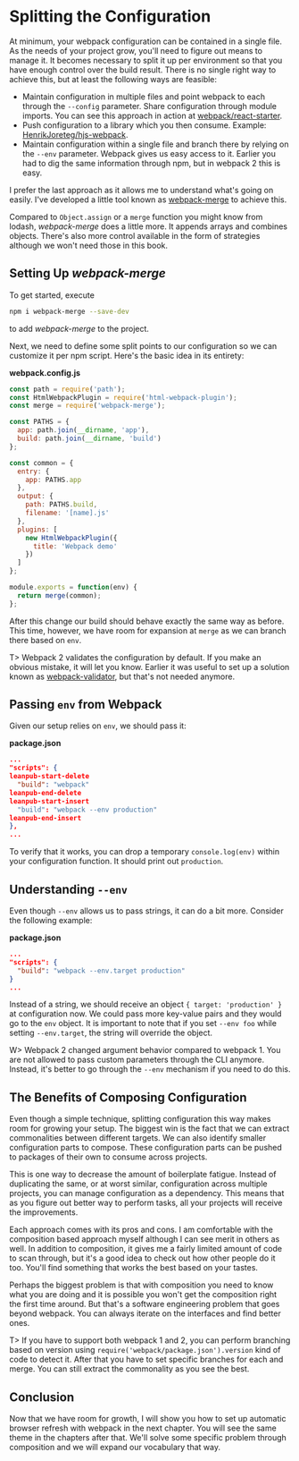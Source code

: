 # Splitting the Configuration

At minimum, your webpack configuration can be contained in a single file. As the needs of your project grow, you'll need to figure out means to manage it. It becomes necessary to split it up per environment so that you have enough control over the build result. There is no single right way to achieve this, but at least the following ways are feasible:

* Maintain configuration in multiple files and point webpack to each through the `--config` parameter. Share configuration through module imports. You can see this approach in action at [webpack/react-starter](https://github.com/webpack/react-starter).
* Push configuration to a library which you then consume. Example: [HenrikJoreteg/hjs-webpack](https://github.com/HenrikJoreteg/hjs-webpack).
* Maintain configuration within a single file and branch there by relying on the `--env` parameter. Webpack gives us easy access to it. Earlier you had to dig the same information through npm, but in webpack 2 this is easy.

I prefer the last approach as it allows me to understand what's going on easily. I've developed a little tool known as [webpack-merge](https://www.npmjs.org/package/webpack-merge) to achieve this.

Compared to `Object.assign` or a `merge` function you might know from lodash, *webpack-merge* does a little more. It appends arrays and combines objects. There's also more control available in the form of strategies although we won't need those in this book.

## Setting Up *webpack-merge*

To get started, execute

```bash
npm i webpack-merge --save-dev
```

to add *webpack-merge* to the project.

Next, we need to define some split points to our configuration so we can customize it per npm script. Here's the basic idea in its entirety:

**webpack.config.js**

```javascript
const path = require('path');
const HtmlWebpackPlugin = require('html-webpack-plugin');
const merge = require('webpack-merge');

const PATHS = {
  app: path.join(__dirname, 'app'),
  build: path.join(__dirname, 'build')
};

const common = {
  entry: {
    app: PATHS.app
  },
  output: {
    path: PATHS.build,
    filename: '[name].js'
  },
  plugins: [
    new HtmlWebpackPlugin({
      title: 'Webpack demo'
    })
  ]
};

module.exports = function(env) {
  return merge(common);
};
```

After this change our build should behave exactly the same way as before. This time, however, we have room for expansion at `merge` as we can branch there based on `env`.

T> Webpack 2 validates the configuration by default. If you make an obvious mistake, it will let you know. Earlier it was useful to set up a solution known as [webpack-validator](https://www.npmjs.com/package/webpack-validator), but that's not needed anymore.

## Passing `env` from Webpack

Given our setup relies on `env`, we should pass it:

**package.json**

```json
...
"scripts": {
leanpub-start-delete
  "build": "webpack"
leanpub-end-delete
leanpub-start-insert
  "build": "webpack --env production"
leanpub-end-insert
},
...
```

To verify that it works, you can drop a temporary `console.log(env)` within your configuration function. It should print out `production`.

## Understanding `--env`

Even though `--env` allows us to pass strings, it can do a bit more. Consider the following example:

**package.json**

```json
...
"scripts": {
  "build": "webpack --env.target production"
}
...
```

Instead of a string, we should receive an object `{ target: 'production' }` at configuration now. We could pass more key-value pairs and they would go to the `env` object. It is important to note that if you set `--env foo` while setting `--env.target`, the string will override the object.

W> Webpack 2 changed argument behavior compared to webpack 1. You are not allowed to pass custom parameters through the CLI anymore. Instead, it's better to go through the `--env` mechanism if you need to do this.

## The Benefits of Composing Configuration

Even though a simple technique, splitting configuration this way makes room for growing your setup. The biggest win is the fact that we can extract commonalities between different targets. We can also identify smaller configuration parts to compose. These configuration parts can be pushed to packages of their own to consume across projects.

This is one way to decrease the amount of boilerplate fatigue. Instead of duplicating the same, or at worst similar, configuration across multiple projects, you can manage configuration as a dependency. This means that as you figure out better way to perform tasks, all your projects will receive the improvements.

Each approach comes with its pros and cons. I am comfortable with the composition based approach myself although I can see merit in others as well. In addition to composition, it gives me a fairly limited amount of code to scan through, but it's a good idea to check out how other people do it too. You'll find something that works the best based on your tastes.

Perhaps the biggest problem is that with composition you need to know what you are doing and it is possible you won't get the composition right the first time around. But that's a software engineering problem that goes beyond webpack. You can always iterate on the interfaces and find better ones.

T> If you have to support both webpack 1 and 2, you can perform branching based on version using `require('webpack/package.json').version` kind of code to detect it. After that you have to set specific branches for each and merge. You can still extract the commonality as you see the best.

## Conclusion

Now that we have room for growth, I will show you how to set up automatic browser refresh with webpack in the next chapter. You will see the same theme in the chapters after that. We'll solve some specific problem through composition and we will expand our vocabulary that way.
